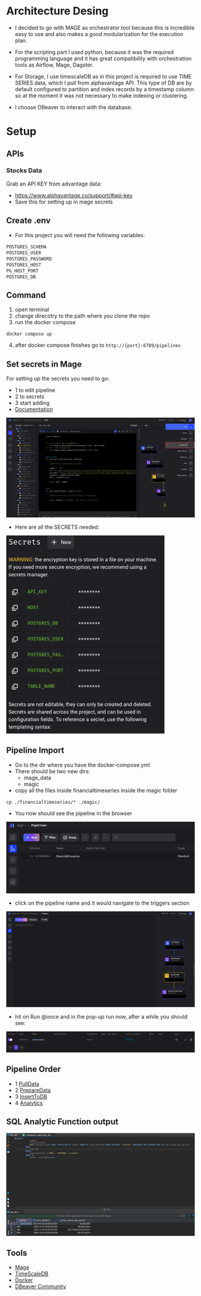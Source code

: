 # Architecture Desing
- I decided to go with MAGE as orchestrator tool because this is incredible easy to use and also makes a good modularization for the execution plan.

- For the scripting part I used python, because it was the required programming language and it has great compatibility with orchestration tools as Airflow, Mage, Dagster.

- For Storage, I use timescaleDB as in this project is required to use TIME SERIES data, which I pull from alphavantage API. This type of DB are by default configured to partition and index records by a timestamp column so at the moment it was not necessary to make indexing or clustering. 

- I choose DBeaver to interact with the database.

# Setup

## APIs
### Stocks Data
Grab an API KEY from advantage data:
- https://www.alphavantage.co/support/#api-key
- Save this for setting up in mage secrets

## Create .env
- For this project you will need the following variables:
```
POSTGRES_SCHEMA
POSTGRES_USER
POSTGRES_PASSWORD
POSTGRES_HOST
PG_HOST_PORT
POSTGRES_DB
```
## Command
1. open terminal
2. change direcotry to the path where you clone the repo
3. run the docker compose
```
docker compose up
```
4. after docker compose finishes go to ```http://{port}:6789/pipelines```

## Set secrets in Mage
For setting up the secrets you need to go:
- 1 to edit pipeline
- 2 to secrets
- 3 start adding
- [Documentation](https://docs.mage.ai/development/variables/secrets)

![Image1](./images/MageSecrets1.png)
<br>
- Here are all the SECRETS needed: <br>

![Image2](./images/MageSecrets2.png)

## Pipeline Import
- Go to the dir where you have the docker-compose.yml
- There should be two new dirs:
    - mage_data
    - magic
- copy all the files inside financialtimeseries inside the magic folder
```
cp ./financialtimeseries/* ./magic/
```
- You now should see the pipeline in the browser

![Pipelines](./images/PipelineBrowser.png)

- click on the pipeline name and it would navigate to the triggers section

![Triggers](./images/TriggersBrowser.png)

- hit on Run @once and in the pop-up run now, after a while you should see:

![Running](./images/RunningPipeline.png)

## Pipeline Order
- 1 [PullData](./financialtimeseries/data_loaders/stocksdata.py)
- 2 [PrepareData](./financialtimeseries/transformers/preparedata.py)
- 3 [InsertToDB](./financialtimeseries/data_exporters/inserttodb.py)
- 4 [Analytics](./financialtimeseries/transformers/analyticfunctions.py)

## SQL Analytic Function output
![Results](./images/OutputSQL.png)

## Tools
- [Mage](https://docs.mage.ai/introduction/overview)
- [TimeScaleDB](https://docs.timescale.com/)
- [Docker](https://docs.docker.com/)
- [DBeaver Community](https://dbeaver.io/download/)
